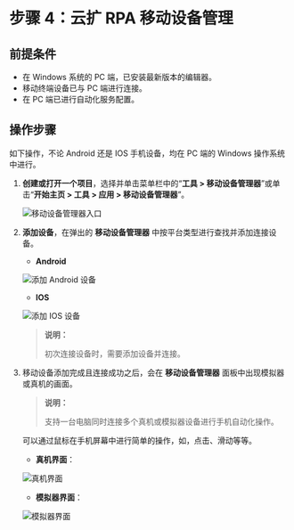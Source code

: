 # 步骤 4：云扩 RPA 移动设备管理

## 前提条件

- 在 Windows 系统的 PC 端，已安装最新版本的编辑器。
- 移动终端设备已与 PC 端进行连接。
- 在 PC 端已进行自动化服务配置。

## 操作步骤

如下操作，不论 Android 还是 IOS 手机设备，均在 PC 端的 Windows 操作系统中进行。

1. **创建或打开一个项目**，选择并单击菜单栏中的“**工具 > 移动设备管理器**”或单击“**开始主页 > 工具 > 应用 > 移动设备管理器**”。

    ![移动设备管理器入口](https://docimages.blob.core.chinacloudapi.cn/images/Studio/mobiledevicesmanage20201104.png)

2. **添加设备**，在弹出的 **移动设备管理器** 中按平台类型进行查找并添加连接设备。

    - **Android**  

    ![添加 Android 设备](https://docimages.blob.core.chinacloudapi.cn/images/Studio/mobiledevicesmanage20210831.png)

     - **IOS**  
  
    ![添加 IOS 设备](https://docimages.blob.core.chinacloudapi.cn/images/Studio/addiosmobile20201209.png)  

    > **说明：**
    >
    > 初次连接设备时，需要添加设备并连接。

3. 移动设备添加完成且连接成功之后，会在 **移动设备管理器** 面板中出现模拟器或真机的画面。

    > **说明：**
    >
    > 支持一台电脑同时连接多个真机或模拟器设备进行手机自动化操作。

   可以通过鼠标在手机屏幕中进行简单的操作，如，点击、滑动等等。

    - **真机界面**：

    ![真机界面](https://docimages.blob.core.chinacloudapi.cn/images/Studio/mobileUI20201104.png)

    - **模拟器界面**：

    ![模拟器界面](https://docimages.blob.core.chinacloudapi.cn/images/Studio/monitorUI20201104.png)
